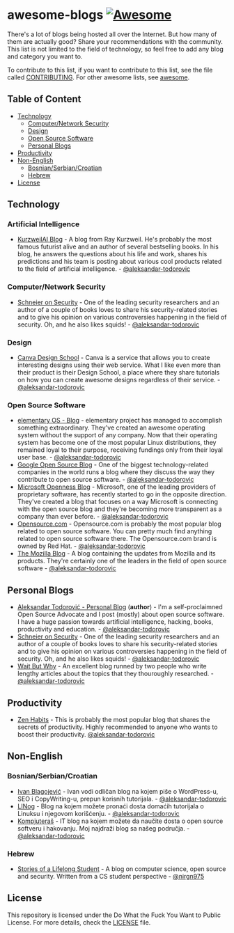 # awesome-blogs [![Awesome](https://cdn.rawgit.com/sindresorhus/awesome/d7305f38d29fed78fa85652e3a63e154dd8e8829/media/badge.svg)](https://github.com/sindresorhus/awesome)

There's a lot of blogs being hosted all over the Internet. But how many of them are actually good? Share your recommendations with the community. This list is not limited to the field of technology, so feel free to add any blog and category you want to.

To contribute to this list, if you want to contribute to this list, see the file called [CONTRIBUTING](https://github.com/aleksandar-todorovic/awesome-blogs/blob/master/CONTRIBUTING.md). For other awesome lists, see [awesome](https://github.com/sindresorhus/awesome).

## Table of Content

- [Technology](#technology)
  - [Computer/Network Security](#computernetwork-security)
  - [Design](#design)
  - [Open Source Software](#open-source-software)
  - [Personal Blogs](#personal-blogs)
- [Productivity](#productivity)
- [Non-English](#non-english)
  - [Bosnian/Serbian/Croatian](#bosnianserbiancroatian)
  - [Hebrew](#Hebrew)
- [License](#license)

## Technology

### Artificial Intelligence

* [KurzweilAI Blog](http://www.kurzweilai.net/blog) - A blog from Ray Kurzweil. He's probably the most famous futurist alive and an author of several bestselling books. In his blog, he answers the questions about his life and work, shares his predictions and his team is posting about various cool products related to the field of artificial intelligence. - [@aleksandar-todorovic](https://github.com/aleksandar-todorovic)

### Computer/Network Security

* [Schneier on Security](https://www.schneier.com/) - One of the leading security researchers and an author of a couple of books loves to share his security-related stories and to give his opinion on various controversies happening in the field of security. Oh, and he also likes squids! - [@aleksandar-todorovic](https://github.com/aleksandar-todorovic)

### Design

* [Canva Design School](https://designschool.canva.com/) - Canva is a service that allows you to create interesting designs using their web service. What I like even more than their product is their Design School, a place where they share tutorials on how you can create awesome designs regardless of their service. -
[@aleksandar-todorovic](https://github.com/aleksandar-todorovic)

### Open Source Software

* [elementary OS - Blog](http://blog.elementary.io) - elementary project has managed to accomplish something extraordinary. They've created an awesome operating system without the support of any company. Now that their operating system has become one of the most popular Linux distributions, they remained loyal to their purpose, receiving fundings only from their loyal user base. - [@aleksandar-todorovic](https://github.com/aleksandar-todorovic)
* [Google Open Source Blog](http://www.google-opensource.blogspot.com/) - One of the biggest technology-related companies in the world runs a blog where they discuss the way they contribute to open source software. - [@aleksandar-todorovic](https://github.com/aleksandar-todorovic)
* [Microsoft Openness Blog](http://openness.microsoft.com/blog/) - Microsoft, one of the leading providers of proprietary software, has recently started to go in the opposite direction. They've created a blog that focuses on a way Microsoft is connecting with the open source blog and they're becoming more transparent as a company than ever before. - [@aleksandar-todorovic](https://github.com/aleksandar-todorovic)
* [Opensource.com](http://opensource.com) - Opensource.com is probably the most popular blog related to open source software. You can pretty much find anything related to open source software there. The Opensource.com brand is owned by Red Hat. - [@aleksandar-todorovic](https://github.com/aleksandar-todorovic)
* [The Mozilla Blog](http://blog.mozilla.org/) - A blog containing the updates from Mozilla and its products. They're certainly one of the leaders in the field of open source software  - [@aleksandar-todorovic](https://github.com/aleksandar-todorovic)

## Personal Blogs

* [Aleksandar Todorović - Personal Blog](https://r3bl.github.io) (**author**) - I'm a self-proclaimned Open Source Advocate and I post (mostly) about open source software. I have a huge passion towards artificial intelligence, hacking, books, productivity and education. - [@aleksandar-todorovic](https://github.com/aleksandar-todorovic)
* [Schneier on Security](https://www.schneier.com/) - One of the leading security researchers and an author of a couple of books loves to share his security-related stories and to give his opinion on various controversies happening in the field of security. Oh, and he also likes squids! - [@aleksandar-todorovic](https://github.com/aleksandar-todorovic)
* [Wait But Why](http://waitbutwhy.com/) - An excellent blog runned by two people who write lengthy articles about the topics that they thouroughly researched. - [@aleksandar-todorovic](https://github.com/aleksandar-todorovic)

## Productivity

* [Zen Habits](http://zenhabits.net/) - This is probably the most popular blog that shares the secrets of productivity. Highly recommended to anyone who wants to boost their productivity. [@aleksandar-todorovic](https://github.com/aleksandar-todorovic)

## Non-English

### Bosnian/Serbian/Croatian

* [Ivan Blagojević](http://ivanblagojevic.com/) - Ivan vodi odličan blog na kojem piše o WordPress-u, SEO i CopyWriting-u, prepun korisnih tutorijala. - [@aleksandar-todorovic](https://github.com/aleksandar-todorovic)
* [LINog](http://linog.info/) - Blog na kojem možete pronaći dosta domaćih tutorijala o Linuksu i njegovom korišćenju. - [@aleksandar-todorovic](https://github.com/aleksandar-todorovic)
* [Kompjuteraš](http://kompjuteras.com/) - IT blog na kojem možete da naučite dosta o open source softveru i hakovanju. Moj najdraži blog sa našeg područja. - [@aleksandar-todorovic](https://github.com/aleksandar-todorovic)

### Hebrew

* [Stories of a Lifelong Student](http://lifelongstudent.net/) - A blog on computer science, open source and security. Written from a CS student perspective - [@nirgn975](https://github.com/nirgn975)

## License

This repository is licensed under the Do What the Fuck You Want to Public License. For more details, check the [LICENSE](https://github.com/aleksandar-todorovic/awesome-blogs/blob/master/CONTRIBUTING.md) file.
